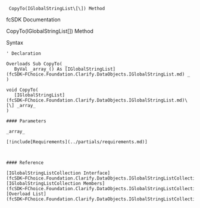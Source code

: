 ﻿     CopyTo(IGlobalStringList\[\]) Method                                                   

fcSDK Documentation

CopyTo(IGlobalStringList\[\]) Method

Syntax

```vbnet
' Declaration

Overloads Sub CopyTo( _
   ByVal _array_() As [IGlobalStringList](fcSDK~FChoice.Foundation.Clarify.DataObjects.IGlobalStringList.md) _
) 

void CopyTo( 
   [IGlobalStringList](fcSDK~FChoice.Foundation.Clarify.DataObjects.IGlobalStringList.md)\[\] _array_
)

#### Parameters

_array_

[!include[Requirements](../partials/requirements.md)]



#### Reference

[IGlobalStringListCollection Interface](fcSDK~FChoice.Foundation.Clarify.DataObjects.IGlobalStringListCollection.md)  
[IGlobalStringListCollection Members](fcSDK~FChoice.Foundation.Clarify.DataObjects.IGlobalStringListCollection_members.md)  
[Overload List](fcSDK~FChoice.Foundation.Clarify.DataObjects.IGlobalStringListCollection~CopyTo.md)